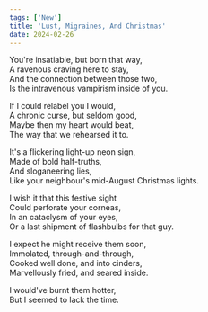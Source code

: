 ```yaml
---
tags: ['New']
title: 'Lust, Migraines, And Christmas'
date: 2024-02-26
---
```


You're insatiable, but born that way,  
A ravenous craving here to stay,  
And the connection between those two,  
Is the intravenous vampirism inside of you.

If I could relabel you I would,  
A chronic curse, but seldom good,  
Maybe then my heart would beat,  
The way that we rehearsed it to.

It's a flickering light-up neon sign,  
Made of bold half-truths,  
And sloganeering lies,  
Like your neighbour's mid-August Christmas lights.

I wish it that this festive sight  
Could perforate your corneas,  
In an cataclysm of your eyes,  
Or a last shipment of flashbulbs for that guy.

I expect he might receive them soon,  
Immolated, through-and-through,  
Cooked well done, and into cinders,  
Marvellously fried, and seared inside.

I would've burnt them hotter,  
But I seemed to lack the time.
